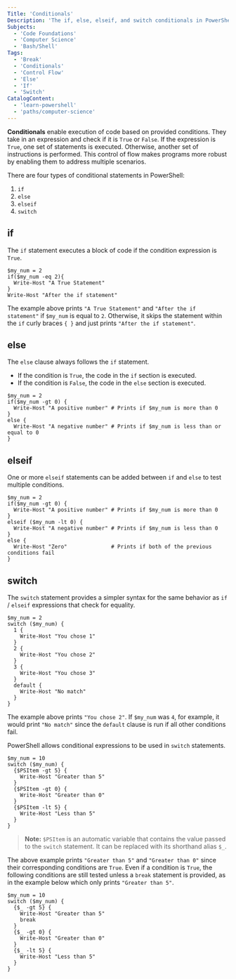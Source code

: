 ```yaml
---
Title: 'Conditionals'
Description: 'The if, else, elseif, and switch conditionals in PowerShell are used for control flow. They allow the choice of which sections of code are executed based on conditions.'
Subjects:
  - 'Code Foundations'
  - 'Computer Science'
  - 'Bash/Shell'
Tags:
  - 'Break'
  - 'Conditionals'
  - 'Control Flow'
  - 'Else'
  - 'If'
  - 'Switch'
CatalogContent:
  - 'learn-powershell'
  - 'paths/computer-science'
---
```


**Conditionals** enable execution of code based on provided conditions. They take in an expression and check if it is `True` or `False`. If the expression is `True`, one set of statements is executed. Otherwise, another set of instructions is performed. This control of flow makes programs more robust by enabling them to address multiple scenarios.

There are four types of conditional statements in PowerShell:

1. `if`
2. `else`
3. `elseif`
4. `switch`

## if

The `if` statement executes a block of code if the condition expression is `True`.

```shell
$my_num = 2
if($my_num -eq 2){
  Write-Host "A True Statement"
}
Write-Host "After the if statement"
```

The example above prints `"A True Statement"` and `"After the if statement"` if `$my_num` is equal to `2`. Otherwise, it skips the statement within the `if` curly braces `{ }` and just prints `"After the if statement"`.

## else

The `else` clause always follows the `if` statement.

- If the condition is `True`, the code in the `if` section is executed.
- If the condition is `False`, the code in the `else` section is executed.

```shell
$my_num = 2
if($my_num -gt 0) {
  Write-Host "A positive number" # Prints if $my_num is more than 0
}
else {
  Write-Host "A negative number" # Prints if $my_num is less than or equal to 0
}
```

## elseif

One or more `elseif` statements can be added between `if` and `else` to test multiple conditions.

```shell
$my_num = 2
if($my_num -gt 0) {
  Write-Host "A positive number" # Prints if $my_num is more than 0
}
elseif ($my_num -lt 0) {
  Write-Host "A negative number" # Prints if $my_num is less than 0
}
else {
  Write-Host "Zero"              # Prints if both of the previous conditions fail
}
```

## switch

The `switch` statement provides a simpler syntax for the same behavior as `if` / `elseif` expressions that check for equality.

```shell
$my_num = 2
switch ($my_num) {
  1 {
    Write-Host "You chose 1"
  }
  2 {
    Write-Host "You chose 2"
  }
  3 {
    Write-Host "You chose 3"
  }
  default {
    Write-Host "No match"
  }
}
```

The example above prints `"You chose 2"`. If `$my_num` was `4`, for example, it would print `"No match"` since the `default` clause is run if all other conditions fail.

PowerShell allows conditional expressions to be used in `switch` statements.

```shell
$my_num = 10
switch ($my_num) {
  {$PSItem -gt 5} {
    Write-Host "Greater than 5"
  }
  {$PSItem -gt 0} {
    Write-Host "Greater than 0"
  }
  {$PSItem -lt 5} {
    Write-Host "Less than 5"
  }
}
```

> **Note:** `$PSItem` is an automatic variable that contains the value passed to the `switch` statement. It can be replaced with its shorthand alias `$_`.

The above example prints `"Greater than 5"` and `"Greater than 0"` since their corresponding conditions are `True`. Even if a condition is `True`, the following conditions are still tested unless a `break` statement is provided, as in the example below which only prints `"Greater than 5"`.

```shell
$my_num = 10
switch ($my_num) {
  {$_ -gt 5} {
    Write-Host "Greater than 5"
    break
  }
  {$_ -gt 0} {
    Write-Host "Greater than 0"
  }
  {$_ -lt 5} {
    Write-Host "Less than 5"
  }
}
```
